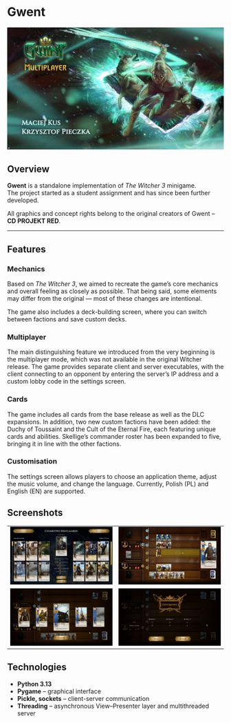 # Gwent

![Main art](.github/assets/art.png)

## Overview

**Gwent** is a standalone implementation of *The Witcher 3* minigame.  
The project started as a student assignment and has since been further developed.  

All graphics and concept rights belong to the original creators of Gwent – **CD PROJEKT RED**.  

---

## Features
### Mechanics
Based on *The Witcher 3*, we aimed to recreate the game’s core mechanics and overall feeling as closely as possible. That being said, some elements may differ from the original — most of these changes are intentional.

The game also includes a deck-building screen, where you can switch between factions and save custom decks.

### Multiplayer
The main distinguishing feature we introduced from the very beginning is the multiplayer mode, which was not available in the original Witcher release. The game provides separate client and server executables, with the client connecting to an opponent by entering the server’s IP address and a custom lobby code in the settings screen.

### Cards
The game includes all cards from the base release as well as the DLC expansions.
In addition, two new custom factions have been added: the Duchy of Toussaint and the Cult of the Eternal Fire, each featuring unique cards and abilities. Skellige’s commander roster has been expanded to five, bringing it in line with the other factions.  

### Customisation
The settings screen allows players to choose an application theme, adjust the music volume, and change the language. Currently, Polish (PL) and English (EN) are supported.

## Screenshots
|                                          |                                           |
|------------------------------------------|-------------------------------------------|
| ![Main Menu](.github/assets/deck.png)    | ![Deck Building](.github/assets/game.png) |
| ![Gameplay](.github/assets/carousel.png) | ![Lobby](.github/assets/win.png)          |



## Technologies
- **Python 3.13**
- **Pygame** – graphical interface
- **Pickle, sockets** – client-server communication
- **Threading** – asynchronous View–Presenter layer and multithreaded server